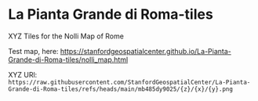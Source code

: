 # La Pianta Grande di Roma-tiles
XYZ Tiles for the Nolli Map of Rome

Test map, here: https://stanfordgeospatialcenter.github.io/La-Pianta-Grande-di-Roma-tiles/nolli_map.html

XYZ URl: `https://raw.githubusercontent.com/StanfordGeospatialCenter/La-Pianta-Grande-di-Roma-tiles/refs/heads/main/mb485dy9025/{z}/{x}/{y}.png`
